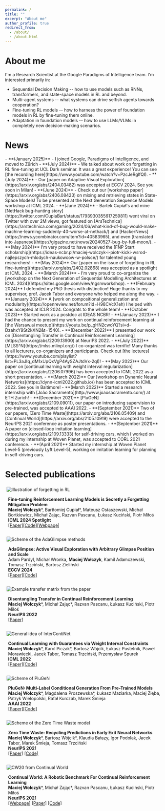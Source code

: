 ```yaml
---
permalink: /
title: ""
excerpt: "About me"
author_profile: true
redirect_from: 
  - /about/
  - /about.html
---
```


<h1 id="aboutme"> About me </h1>

I'm a Research Scientist at the Google Paradigms of Intelligence team. I'm interested primarily in:
- Sequential Decision Making -- how to use models such as RNNs, transformers, and state-space models in RL and beyond.
- Multi-agent systems -- what systems can drive selfish agents towards cooperation?
- Fine-tuning RL models -- how to harness the power of foundation models in RL by fine-tuning them online.
- Adaptation in foundation models -- how to use LLMs/VLMs in completely new decision-making scenarios.


<h1 id="news"> News </h1>
- **(January 2025)** - I joined Google, Paradigms of Intelligence, and moved to Zürich
- **(July 2024)** - We talked about work on forgetting in RL fine-tuning at UCL Dark seminar. It was a great experience! You can see [the recording here](https://www.youtube.com/watch?v=PzcJeRglfQI).
- **(July 2024)** - Our [paper on Adaptive Visual Exploration](https://arxiv.org/abs/2404.03482) was accepted at ECCV 2024. See you soon in Milan!
- **(June 2024)** - Check out our [workshop paper](https://arxiv.org/abs/2406.08423) on mixing and retrieving states in State-Space Models! To be presented at the Next Generation Sequence Models workshop at ICML 2024.
- **(June 2024)** - Bartek Cupiał's and mine [NetHack bug-hunting story](https://twitter.com/CupiaBart/status/1793930355617259811) went viral on Twitter with over 2M views, got featured on [ArsTechnica](https://arstechnica.com/gaming/2024/06/what-kind-of-bug-would-make-machine-learning-suddenly-40-worse-at-nethack/) and [HackerNews](https://news.ycombinator.com/item?id=40583965), and even [translated into Japanese](https://gigazine.net/news/20240527-bug-by-full-moon/).
- **(May 2024)** I'm very proud to have received the [FNP Start scholarship](https://ideas-ncbr.pl/maciej-wolczyk-i-piotr-kicki-wsrod-najlepszych-mlodych-naukowcow-w-polsce/) for talented young researchers!
- **(May 2024)** Our [paper on the issue of forgetting in RL fine-tuning](https://arxiv.org/abs/2402.02868) was accepted as a spotlight at ICML 2024.
- **(March 2024)** - I'm very proud to co-organize the [workshop on the Next Generation of Sequential Modelling Architectures at ICML 2024](https://sites.google.com/view/ngsmworkshop).
- **(February 2024)** I defended my PhD thesis with distinction! Huge thanks to my supervisor, prof. Jacek Tabor and everyone who helped me along the way.
- **(January 2024)** A [work on compositional generalization and modularity](https://openreview.net/forum?id=H98CVcX1eh) I helped with was accepted at ICLR 2024. Congrats to the whole team!
- **(October 2023)**  Started work as a postdoc at IDEAS NCBR!
- **(January 2023)** I had the chance to present my work on continual reinforcement learning at [the Warsaw.ai meetup](https://youtu.be/p_gHN2cwoYQ?si=d-DzahxY9St2kXN2&t=1540).
- **(December 2022)** I presented our work on [Disentangling Transfer in Continual Reinforcement Learning](https://arxiv.org/abs/2209.13900) at NeurIPS 2022.
- **(July 2022)** [MLSS^N](https://mlss.mlinpl.org/) I co-organized was terrific! Many thanks to all lecturers, co-organizers and participants. Check out [the lectures](https://www.youtube.com/playlist?list=PL3aJIq_dM1xUpQxVgP4AySZAJtdVx-2qI)!
- **(May 2022)** Our paper on [continual learning with weight interval regularization](https://arxiv.org/abs/2206.07996) has been accepted to ICML 2022 as a short presentation.
- **(March 2022)** Our [workshop on Dynamic Neural Networks](https://dynn-icml2022.github.io/) has been accepted to ICML 2022. See you in Baltimore!
- **(March 2022)** Started a research internship with [João Sacramento](http://www.joaosacramento.com/) at ETH Zurich!
- **(December 2021)** [PluGeN](https://arxiv.org/abs/2109.09011), our paper on introducing supervision to pre-trained, was accepted to AAAI 2022.
- **(September 2021)** Two of our papers, [Zero Time Waste](https://arxiv.org/abs/2106.05409) and [Continual World](https://arxiv.org/abs/2105.10919) were accepted to the NeurIPS 2021 conference as poster presentations.
- **(September 2021)** A paper on [closed-loop imitation learning](https://arxiv.org/abs/2109.13333) for self-driving cars, which I worked on during my internship at Woven Planet, was accepted to CORL 2021 conference.
- **(April 2021)** Started my internship at Woven Planet Level-5 (previously Lyft Level-5), working on imitation learning for planning in self-driving cars.


<h1 id="publications"> Selected publications </h1>
<div style="margin-bottom: 1em">
    <img src="/images/finetuning_rl.png" alt="Illustration of forgetting in RL" style="max-height: 250px;display: block;vertical-align: middle;padding: 5px;margin-left: auto;margin-right: auto;">
    <div style="display: block; padding: 10px; vertical-align: middle; width: 100%">
        <strong>Fine-tuning Reinforcement Learning Models is Secretly a Forgetting Mitigation Problem</strong> <br/>
        <b>Maciej Wołczyk</b>*, Bartłomiej Cupiał*, Mateusz Ostaszewski, Michał Bortkiewicz, Michał Zając, Razvan Pascanu, Łukasz Kuciński, Piotr Miłoś<br/>
        <b>ICML 2024 Spotlight</b> <br/>
        <a href="https://arxiv.org/abs/2402.02868">[Paper]</a><a href="https://github.com/BartekCupial/finetuning-RL-as-CL">[Code]</a><a href="https://sites.google.com/view/finetune-rl-without-forgetting">[Webpage]</a>
    </div>
</div>


<div style="margin-bottom: 1em">
    <img src="/images/adaglimpse.png" alt="Scheme of the AdaGlimpse methods" style="max-height: 250px;display: block;vertical-align: middle;padding: 5px;margin-left: auto;margin-right: auto;">
    <div style="display: block; padding: 10px; vertical-align: middle; width: 100%">
        <strong>AdaGlimpse: Active Visual Exploration with Arbitrary Glimpse Position and Scale
</strong> <br/>
        Adam Pardyl, Michał Wronka, <b>Maciej Wołczyk</b>, Kamil Adamczewski, Tomasz Trzciński, Bartosz Zieliński <br/>
        <b>ECCV 2024</b> <br/>
        <a href="https://arxiv.org/abs/2404.03482">[Paper]</a><a href="https://github.com/apardyl/AdaGlimpse">[Code]</a>
    </div>
</div>

<div style="margin-bottom: 1em">
    <img src="/images/disentangling_transfer.png" alt="Example transfer matrix from the paper" style="max-height: 250px;display: block;vertical-align: middle;padding: 5px;margin-left: auto;margin-right: auto;">
    <div style="display: block; padding: 10px; vertical-align: middle; width: 100%">
        <strong>Disentangling Transfer in Continual Reinforcement Learning</strong> <br/>
        <b>Maciej Wołczyk</b>*, Michał Zając*, Razvan Pascanu, Łukasz Kuciński, Piotr Miłoś<br/>
        <b>NeurIPS 2022</b> <br/>
        <a href="https://arxiv.org/abs/2209.13900">[Paper]</a>
    </div>
</div>

<div style="margin-bottom: 1em">
    <img src="/images/intercontinet.png" alt="General idea of InterContiNet" style="max-height: 200px;display: block;vertical-align: middle;padding: 5px;margin-left: auto;margin-right: auto;">
    <div style="display: block; padding: 10px; vertical-align: middle; width: 100%">
        <strong>Continual Learning with Guarantees via Weight Interval Constraints </strong> <br/>
        <b>Maciej Wołczyk</b>*, Karol Piczak*, Bartosz Wójcik, Łukasz Pustelnik, Paweł Morawiecki, Jacek Tabor, Tomasz Trzciński, Przemysław Spurek <br/>
        <b>ICML 2022</b> <br/>
        <a href="https://arxiv.org/abs/2206.07996">[Paper]</a><a href="https://github.com/gmum/InterContiNet">[Code]</a>
    </div>
</div>

<div style="margin-bottom: 1em">
    <img src="/images/plugen.png" alt="Scheme of PluGeN" style="max-height: 250px;display: block;vertical-align: middle;padding: 5px;margin-left: auto;margin-right: auto;">
    <div style="display: block; padding: 10px; vertical-align: middle; width: 100%">
        <strong>PluGeN: Multi-Label Conditional Generation From Pre-Trained Models</strong> <br/>
        <b>Maciej Wołczyk</b>*, Magdalena Proszewska*, Łukasz Maziarka, Maciej Zięba, Patryk Wielopolski, Rafał Kurczab, Marek Śmieja <br/>
        <b>AAAI 2022</b> <br/>
        <a href="https://arxiv.org/abs/2109.09011">[Paper]</a><a href="https://github.com/gmum/plugen">[Code]</a>
    </div>
</div>

<div style="margin-bottom: 1em">
    <img src="/images/ztw.png" alt="Scheme of the Zero Time Waste model" style="max-height: 250px;display: block;vertical-align: middle;padding: 5px;margin-left: auto;margin-right: auto;">
    <div style="display: block; padding: 10px; vertical-align: middle; width: 100%">
        <strong>Zero Time Waste: Recycling Predictions in Early Exit Neural Networks</strong> <br/>
        <b>Maciej Wołczyk</b>*, Bartosz Wójcik*, Klaudia Bałazy, Igor Podolak, Jacek Tabor, Marek Śmieja, Tomasz Trzciński <br/>
        <b>NeurIPS 2021</b> <br/>
        <a href="https://arxiv.org/abs/2106.05409">[Paper]</a> <a href="https://github.com/gmum/Zero-Time-Waste">[Code]</a>
    </div>
</div>


<div style="margin-bottom: 1em">
    <img src="/images/continual_world.png" alt="CW20 from Continual World" style="max-height: 250px;display: block;vertical-align: middle;padding: 5px;margin-left: auto;margin-right: auto;">
    <div style="display: block; padding: 10px; vertical-align: middle; width: 100%">
        <strong>Continual World: A Robotic Benchmark For Continual Reinforcement Learning</strong> <br/>
        <b>Maciej Wołczyk</b>*, Michał Zając*, Razvan Pascanu, Łukasz Kuciński, Piotr Miłoś <br/>
        <b>NeurIPS 2021</b> <br/>
        <a href="https://github.com/awarelab/continual_world">[Webpage]</a> <a href="https://arxiv.org/abs/2105.10919">[Paper]</a> <a href="https://github.com/awarelab/continual_world">[Code]</a>
    </div>
</div>
